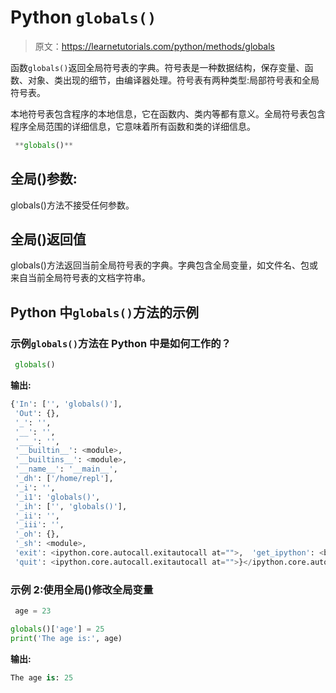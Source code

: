 # Python `globals()`

> 原文：<https://learnetutorials.com/python/methods/globals>

函数`globals()`返回全局符号表的字典。符号表是一种数据结构，保存变量、函数、对象、类出现的细节，由编译器处理。符号表有两种类型:局部符号表和全局符号表。

本地符号表包含程序的本地信息，它在函数内、类内等都有意义。全局符号表包含程序全局范围的详细信息，它意味着所有函数和类的详细信息。

```py
 **globals()** 

```

## 全局()参数:

globals()方法不接受任何参数。

## 全局()返回值

globals()方法返回当前全局符号表的字典。字典包含全局变量，如文件名、包或来自当前全局符号表的文档字符串。

## Python 中`globals()`方法的示例

### 示例`globals()`方法在 Python 中是如何工作的？

```py
 globals() 

```

**输出:**

```py
{'In': ['', 'globals()'],
 'Out': {},
 '_': '',
 '__': '',
 '___': '',
 '__builtin__': <module>,
 '__builtins__': <module>,
 '__name__': '__main__',
 '_dh': ['/home/repl'],
 '_i': '',
 '_i1': 'globals()',
 '_ih': ['', 'globals()'],
 '_ii': '',
 '_iii': '',
 '_oh': {},
 '_sh': <module>,
 'exit': <ipython.core.autocall.exitautocall at="">,  'get_ipython': <bound interactiveshell.get_ipyth="" method="" of="">>,
 'quit': <ipython.core.autocall.exitautocall at="">}</ipython.core.autocall.exitautocall></bound></ipython.core.autocall.exitautocall></module></module></module> 
```

### 示例 2:使用全局()修改全局变量

```py
 age = 23

globals()['age'] = 25
print('The age is:', age) 

```

**输出:**

```py
The age is: 25 
```